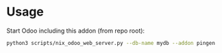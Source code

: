 # Usage

Start Odoo including this addon (from repo root):

```bash
python3 scripts/nix_odoo_web_server.py --db-name mydb --addon pingen
```
